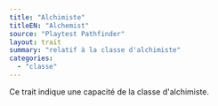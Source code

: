 ```yaml
---
title: "Alchimiste"
titleEN: "Alchemist"
source: "Playtest Pathfinder"
layout: trait
summary: "relatif à la classe d'alchimiste"
categories:
  - "classe"
---
```


Ce trait indique une capacité de la classe d'alchimiste.
